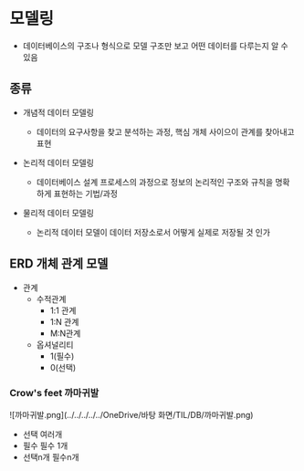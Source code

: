 # 모델링

- 데이터베이스의 구조나 형식으로 모델 구조만 보고
어떤 데이터를 다루는지 알 수 있음

## 종류
- 개념적 데이터 모델링
    - 데이터의 요구사항을 찾고 분석하는 과정, 핵심 개체 사이으이 관계를 찾아내고 표현
    
- 논리적 데이터 모델링
    - 데이터베이스 설계 프로세스의 과정으로 정보의 논리적인 구조와 규칙을
        명확하게 표현하는 기법/과정
        
 - 물리적 데이터 모델링
     - 논리적 데이터 모델이 데이터 저장소로서 어떻게 실제로 저장될 것 인가

## ERD 개체 관계 모델
- 관계
    - 수적관계
        - 1:1 관계 
        - 1:N 관계
        - M:N관계
    - 옵셔널리티
        - 1(필수)
        - 0(선택)
       
### Crow's feet 까마귀발
![까마귀발.png](../../../../../OneDrive/바탕 화면/TIL/DB/까마귀발.png)
- 선택                                 여러개
- 필수                                필수 1개
- 선택n개                            필수n개